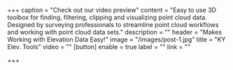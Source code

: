 +++
caption = "Check out our video preview"
content = "Easy to use 3D toolbox for finding, filtering, clipping and visualizing point cloud data. Designed by surveying professionals to streamline point cloud workflows and working with point cloud data sets."
description = ""
header = "Makes Working with Elevation Data Easy!"
image = "/images/post-1.jpg"
title = "KY Elev. Tools"
video = ""
[button]
enable = true
label = ""
link = ""

+++

